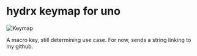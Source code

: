 # hydrx keymap for uno
![Keymap](https://i.imgur.com/lCPZZpO.png)

A macro key, still determining use case. For now, sends a string linking to my github.
